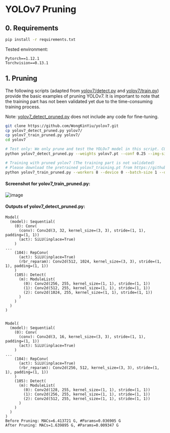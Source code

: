 # YOLOv7 Pruning

## 0. Requirements

```bash
pip install -r requirements.txt
```
Tested environment:
```
Pytorch==1.12.1
Torchvision==0.13.1
```

## 1. Pruning
The following scripts (adapted from [yolov7/detect.py](https://github.com/WongKinYiu/yolov7/blob/main/detect.py) and [yolov7/train.py](https://github.com/WongKinYiu/yolov7/blob/main/train.py)) provide the basic examples of pruning YOLOv7. It is important to note that the training part has not been validated yet due to the time-consuming training process.

Note: [yolov7_detect_pruned.py](https://github.com/VainF/Torch-Pruning/blob/master/benchmarks/prunability/yolov7_detect_pruned.py) does not include any code for fine-tuning. 

```bash
git clone https://github.com/WongKinYiu/yolov7.git
cp yolov7_detect_pruned.py yolov7/
cp yolov7_train_pruned.py yolov7/
cd yolov7 

# Test only: We only prune and test the YOLOv7 model in this script. COCO dataset is not required.
python yolov7_detect_pruned.py --weights yolov7.pt --conf 0.25 --img-size 640 --source inference/images/horses.jpg

# Training with pruned yolov7 (The training part is not validated)
# Please download the pretrained yolov7_training.pt from https://github.com/WongKinYiu/yolov7/releases/download/v0.1/yolov7.pt.
python yolov7_train_pruned.py --workers 8 --device 0 --batch-size 1 --data data/coco.yaml --img 640 640 --cfg cfg/training/yolov7.yaml --weights 'yolov7_training.pt' --name yolov7 --hyp data/hyp.scratch.p5.yaml
```

#### Screenshot for yolov7_train_pruned.py:
![image](https://user-images.githubusercontent.com/18592211/232129303-18a61be1-b505-4950-b6a1-c60b4974291b.png)


#### Outputs of yolov7_detect_pruned.py:
```
Model(
  (model): Sequential(
    (0): Conv(
      (conv): Conv2d(3, 32, kernel_size=(3, 3), stride=(1, 1), padding=(1, 1))
      (act): SiLU(inplace=True)
    )
...
    (104): RepConv(
      (act): SiLU(inplace=True)
      (rbr_reparam): Conv2d(512, 1024, kernel_size=(3, 3), stride=(1, 1), padding=(1, 1))
    )
    (105): Detect(
      (m): ModuleList(
        (0): Conv2d(256, 255, kernel_size=(1, 1), stride=(1, 1))
        (1): Conv2d(512, 255, kernel_size=(1, 1), stride=(1, 1))
        (2): Conv2d(1024, 255, kernel_size=(1, 1), stride=(1, 1))
      )
    )
  )
)


Model(
  (model): Sequential(
    (0): Conv(
      (conv): Conv2d(3, 16, kernel_size=(3, 3), stride=(1, 1), padding=(1, 1))
      (act): SiLU(inplace=True)
    )
...
    (104): RepConv(
      (act): SiLU(inplace=True)
      (rbr_reparam): Conv2d(256, 512, kernel_size=(3, 3), stride=(1, 1), padding=(1, 1))
    )
    (105): Detect(
      (m): ModuleList(
        (0): Conv2d(128, 255, kernel_size=(1, 1), stride=(1, 1))
        (1): Conv2d(256, 255, kernel_size=(1, 1), stride=(1, 1))
        (2): Conv2d(512, 255, kernel_size=(1, 1), stride=(1, 1))
      )
    )
  )
)
Before Pruning: MACs=6.413721 G, #Params=0.036905 G
After Pruning: MACs=1.639895 G, #Params=0.009347 G
```

